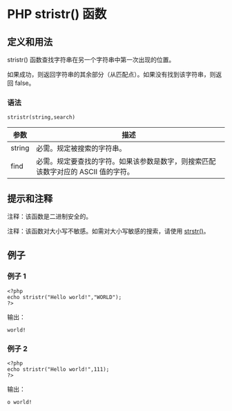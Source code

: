 # PHP stristr() 函数



## 定义和用法

stristr() 函数查找字符串在另一个字符串中第一次出现的位置。

如果成功，则返回字符串的其余部分（从匹配点）。如果没有找到该字符串，则返回 false。

### 语法

```
stristr(string,search)
```

| 参数 | 描述 |
| --- | --- |
| string | 必需。规定被搜索的字符串。 |
| find | 必需。规定要查找的字符。如果该参数是数字，则搜索匹配该数字对应的 ASCII 值的字符。 |

## 提示和注释

注释：该函数是二进制安全的。

注释：该函数对大小写不敏感。如需对大小写敏感的搜索，请使用 [strstr()](/php/func_string_strstr.asp "PHP strstr() 函数")。

## 例子

### 例子 1

```
<?php
echo stristr("Hello world!","WORLD");
?>
```

输出：

```
world!
```

### 例子 2

```
<?php
echo stristr("Hello world!",111);
?>
```

输出：

```
o world!
```



